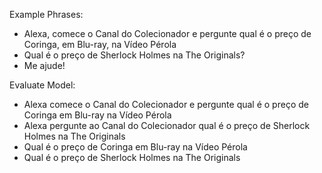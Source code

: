 Example Phrases: 
- Alexa, comece o Canal do Colecionador e pergunte qual é o preço de Coringa, em Blu-ray, na Vídeo Pérola
- Qual é o preço de Sherlock Holmes na The Originals?
- Me ajude!

Evaluate Model: 
- Alexa comece o Canal do Colecionador e pergunte qual é o preço de Coringa em Blu-ray na Vídeo Pérola
- Alexa pergunte ao Canal do Colecionador qual é o preço de Sherlock Holmes na The Originals
- Qual é o preço de Coringa em Blu-ray na Vídeo Pérola
- Qual é o preço de Sherlock Holmes na The Originals
